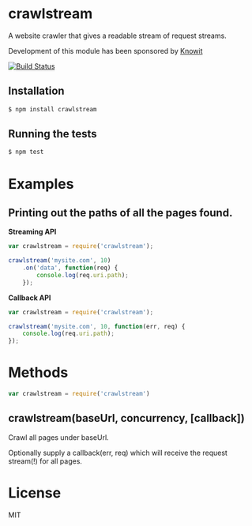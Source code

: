 # crawlstream

A website crawler that gives a readable stream of request streams.

Development of this module has been sponsored by [Knowit](http://knowit.no)

[![Build Status](https://secure.travis-ci.org/edmellum/crawlstream.png)](http://travis-ci.org/edmellum/crawlstream)

## Installation
```bash
$ npm install crawlstream
```

## Running the tests
```bash
$ npm test
```

# Examples

## Printing out the paths of all the pages found.
**Streaming API**
```javascript
var crawlstream = require('crawlstream');

crawlstream('mysite.com', 10)
	.on('data', function(req) {
		console.log(req.uri.path);
	});
```

**Callback API**
```javascript
var crawlstream = require('crawlstream');

crawlstream('mysite.com', 10, function(err, req) {
	console.log(req.uri.path);
});
```

# Methods
```javascript
var crawlstream = require('crawlstream')
```

## crawlstream(baseUrl, concurrency, [callback])
Crawl all pages under baseUrl.

Optionally supply a callback(err, req) which will receive
the request stream(!) for all pages.

# License
MIT